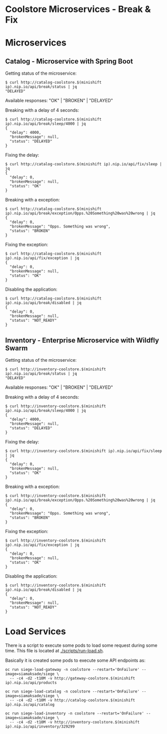 # Coolstore Microservices - Break & Fix

# Microservices

## Catalog - Microservice with Spring Boot

Getting status of the microservice:

```
$ curl http://catalog-coolstore.$(minishift ip).nip.io/api/break/status | jq
"DELAYED"
```

Available responses: "OK" | "BROKEN" | "DELAYED"

Breaking with a delay of 4 seconds:

```
$ curl http://catalog-coolstore.$(minishift ip).nip.io/api/break/sleep/4000 | jq
{
  "delay": 4000,
  "brokenMessage": null,
  "status": "DELAYED"
}
```

Fixing the delay:

```
$ curl http://catalog-coolstore.$(minishift ip).nip.io/api/fix/sleep | jq
{
  "delay": 0,
  "brokenMessage": null,
  "status": "OK"
}
```

Breaking with a exception:

```
$ curl http://catalog-coolstore.$(minishift ip).nip.io/api/break/exception/Opps.%20Something%20was%20wrong | jq
{
  "delay": 0,
  "brokenMessage": "Opps. Something was wrong",
  "status": "BROKEN"
}
```

Fixing the exception:

```
$ curl http://catalog-coolstore.$(minishift ip).nip.io/api/fix/exception | jq
{
  "delay": 0,
  "brokenMessage": null,
  "status": "OK"
}
```

Disabling the application:

```
$ curl http://catalog-coolstore.$(minishift ip).nip.io/api/break/disabled | jq
{
  "delay": 0,
  "brokenMessage": null,
  "status": "NOT_READY"
}
```

## Inventory - Enterprise Microservice with Wildfly Swarm

Getting status of the microservice:

```
$ curl http://inventory-coolstore.$(minishift ip).nip.io/api/break/status | jq
"DELAYED"
```

Available responses: "OK" | "BROKEN" | "DELAYED"

Breaking with a delay of 4 seconds:

```
$ curl http://inventory-coolstore.$(minishift ip).nip.io/api/break/sleep/4000 | jq
{
  "delay": 4000,
  "brokenMessage": null,
  "status": "DELAYED"
}
```

Fixing the delay:

```
$ curl http://inventory-coolstore.$(minishift ip).nip.io/api/fix/sleep | jq
{
  "delay": 0,
  "brokenMessage": null,
  "status": "OK"
}
```

Breaking with a exception:

```
$ curl http://inventory-coolstore.$(minishift ip).nip.io/api/break/exception/Opps.%20Something%20was%20wrong | jq
{
  "delay": 0,
  "brokenMessage": "Opps. Something was wrong",
  "status": "BROKEN"
}
```

Fixing the exception:

```
$ curl http://inventory-coolstore.$(minishift ip).nip.io/api/fix/exception | jq
{
  "delay": 0,
  "brokenMessage": null,
  "status": "OK"
}
```

Disabling the application:

```
$ curl http://inventory-coolstore.$(minishift ip).nip.io/api/break/disabled | jq
{
  "delay": 0,
  "brokenMessage": null,
  "status": "NOT_READY"
}
```

# Load Services

There is a script to execute some pods to load some request during some time. This file is located at [./scripts/run-load.sh](./scripts/run-load.sh).

Basically it is created some pods to execute some API endpoints as:

```
oc run siege-load-gateway -n coolstore --restart='OnFailure' --image=siamaksade/siege \
  -- -c4 -d2 -t10M -v http://gateway-coolstore.$(minishift ip).nip.io/api/products

oc run siege-load-catalog -n coolstore --restart='OnFailure' --image=siamaksade/siege \
  -- -c4 -d2 -t10M -v http://catalog-coolstore.$(minishift ip).nip.io/api/catalog

oc run siege-load-inventory -n coolstore --restart='OnFailure' --image=siamaksade/siege \
  -- -c4 -d2 -t10M -v http://inventory-coolstore.$(minishift ip).nip.io/api/inventory/329299
```
